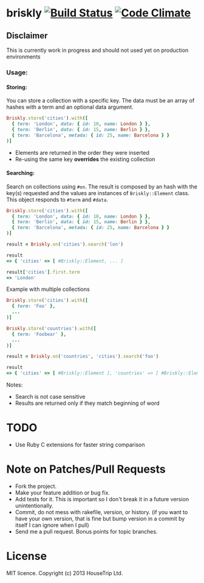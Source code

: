 briskly [![Build Status](https://travis-ci.org/pedrocunha/briskly.png)](https://travis-ci.org/pedrocunha/briskly) [![Code Climate](https://codeclimate.com/github/pedrocunha/briskly.png)](https://codeclimate.com/github/pedrocunha/briskly)
=====

## Disclaimer
This is currently work in progress and should not used yet on production environments


### Usage:

#### Storing:

You can store a collection with a specific key. The data must be an array of hashes with a term and an optional data argument. 

```ruby
Briskly.store('cities').with([
  { term: 'London', data: { id: 10, name: London } },
  { term: 'Berlin', data: { id: 15, name: Berlin } },
  { term: 'Barcelona', metada: { id: 25, name: Barcelona } }
)]
```

- Elements are returned in the order they were inserted
- Re-using the same key **overrides** the existing collection


#### Searching:

Search on collections using `#on`. The result is composed by an hash with the key(s) requested and the values are instances of `Briskly::Element` class. This object responds to `#term` and `#data`.
```ruby
Briskly.store('cities').with([
  { term: 'London', data: { id: 10, name: London } },
  { term: 'Berlin', data: { id: 15, name: Berlin } },
  { term: 'Barcelona', metada: { id: 25, name: Barcelona } }
)]

result = Briskly.on('cities').search('lon')

result
=> { 'cities' => [ #Briskly::Element, ... ]

result['cities'].first.term
=> 'London'
```

Example with multiple collections

```ruby
Briskly.store('cities').with([
  { term: 'Foo' },
  ...
)]

Briskly.store('countries').with([
  { term: 'Foobear' },
  ...
)]

result = Briskly.on('countries', 'cities').search('foo')

result
=> { 'cities' => [ #Briskly::Element ], 'countries' => [ #Briskly::Element ] }
```

Notes:
- Search is not case sensitive
- Results are returned only if they match beginning of word


TODO
=============================
- Use Ruby C extensions for faster string comparison

Note on Patches/Pull Requests
=============================

* Fork the project.
* Make your feature addition or bug fix.
* Add tests for it. This is important so I don't break it in a
  future version unintentionally.
* Commit, do not mess with rakefile, version, or history.
  (if you want to have your own version, that is fine but
   bump version in a commit by itself I can ignore when I pull)
* Send me a pull request. Bonus points for topic branches.

License
============
MIT licence. Copyright (c) 2013 HouseTrip Ltd.

